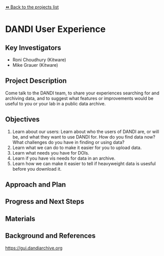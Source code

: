 [:rewind: Back to the projects list](../../README.md#ProjectsList)

<!-- For information on how to write GitHub .md files see https://guides.github.com/features/mastering-markdown/ -->

# DANDI User Experience

## Key Investigators

- Roni Choudhury (Kitware)
- Mike Grauer (Kitware)

## Project Description

Come talk to the DANDI team, to share your experiences searching for and archiving data, and to suggest what features or improvements would be useful to you or your lab in a public data archive.

## Objectives

<!-- Briefly describe the objectives of your project. What would you like to achive?-->

1. Learn about our users: Learn about who the users of DANDI are, or will be, and what they want to use DANDI for. How do you find data now? What challenges do you have in finding or using data?
2. Learn what we can do to make it easier for you to upload data.
3. Learn what needs you have for DOIs.
4. Learn if you have vis needs for data in an archive.
5. Learn how we can make it easier to tell if heavyweight data is usesful before you download it.

<!-- 1. Objective B. Describe it in 1-2 sentences.-->
<!-- 1. ...-->

## Approach and Plan

<!-- 1. Describe the steps of your planned approach to reach the objectives.-->
<!-- 1. ... -->
<!-- 1. ... -->

## Progress and Next Steps

<!--Populate this section as you are making progress before/during/after the hackathon-->
<!--Describe the progress you have made on the project,e.g., which objectives you have achieved and how.-->
<!--Describe the next steps you are planing to take to complete the project.-->

## Materials

<!--If available add links to the materials relevant to the project, e.g., the code generated for the project or data used-->
<!--If available add pictures and links to videos that demonstrate what has been accomplished.-->
<!--![Description of picture](Example2.jpg)-->

## Background and References

<!--Use this space for information that may help people better understand your project, like links to papers, source code, or data ,e.g:-->
https://gui.dandiarchive.org
<!-- - Source code: https://github.com/YourUser/YourRepository -->
<!-- - Documentation: https://link.to.docs -->
<!-- - Test data: https://link.to.test.data -->

